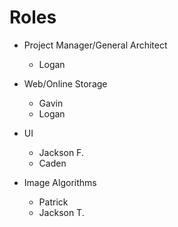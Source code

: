 Roles
=====
- Project Manager/General Architect
  - Logan

- Web/Online Storage
  - Gavin
  - Logan

- UI
  - Jackson F.
  - Caden

- Image Algorithms
  - Patrick
  - Jackson T.
